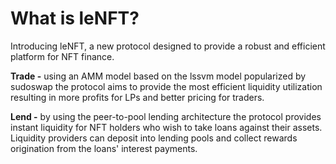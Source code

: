 # What is leNFT?

Introducing leNFT, a new protocol designed to provide a robust and efficient platform for NFT finance.

**Trade -** using an AMM model based on the lssvm model popularized by sudoswap the protocol aims to provide the most efficient liquidity utilization resulting in more profits for LPs and better pricing for traders.&#x20;

**Lend -** by using the peer-to-pool lending architecture the protocol provides instant liquidity for NFT holders who wish to take loans against their assets. Liquidity providers can deposit into lending pools and collect rewards origination from the loans' interest payments.
